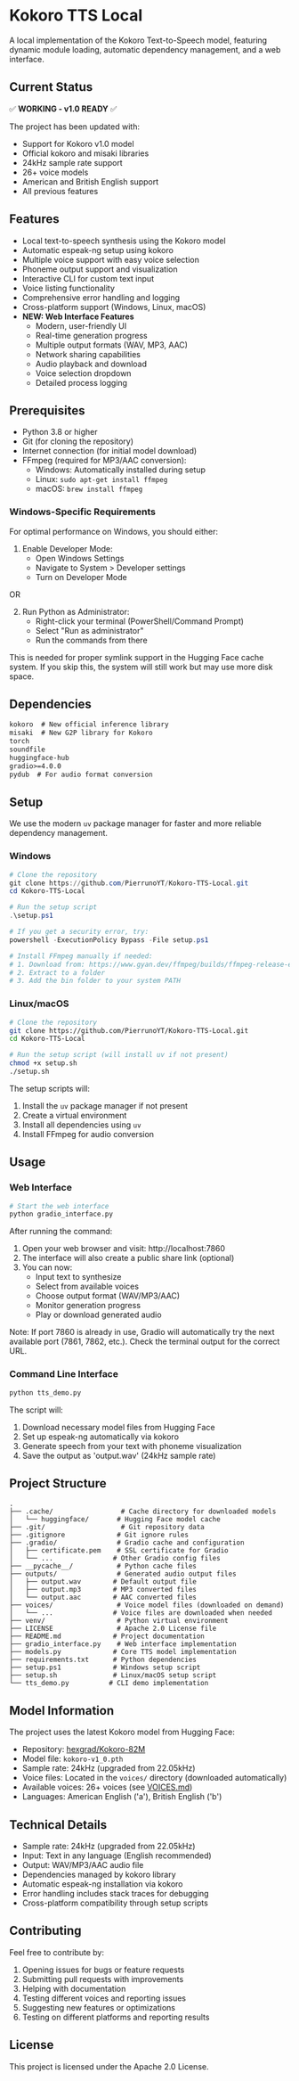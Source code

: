 # Kokoro TTS Local

A local implementation of the Kokoro Text-to-Speech model, featuring dynamic module loading, automatic dependency management, and a web interface.

## Current Status

✅ **WORKING - v1.0 READY** ✅

The project has been updated with:
- Support for Kokoro v1.0 model
- Official kokoro and misaki libraries
- 24kHz sample rate support
- 26+ voice models
- American and British English support
- All previous features

## Features

- Local text-to-speech synthesis using the Kokoro model
- Automatic espeak-ng setup using kokoro
- Multiple voice support with easy voice selection
- Phoneme output support and visualization
- Interactive CLI for custom text input
- Voice listing functionality
- Comprehensive error handling and logging
- Cross-platform support (Windows, Linux, macOS)
- **NEW: Web Interface Features**
  - Modern, user-friendly UI
  - Real-time generation progress
  - Multiple output formats (WAV, MP3, AAC)
  - Network sharing capabilities
  - Audio playback and download
  - Voice selection dropdown
  - Detailed process logging

## Prerequisites

- Python 3.8 or higher
- Git (for cloning the repository)
- Internet connection (for initial model download)
- FFmpeg (required for MP3/AAC conversion):
  - Windows: Automatically installed during setup
  - Linux: `sudo apt-get install ffmpeg`
  - macOS: `brew install ffmpeg`

### Windows-Specific Requirements
For optimal performance on Windows, you should either:
1. Enable Developer Mode:
   - Open Windows Settings
   - Navigate to System > Developer settings
   - Turn on Developer Mode
   
OR

2. Run Python as Administrator:
   - Right-click your terminal (PowerShell/Command Prompt)
   - Select "Run as administrator"
   - Run the commands from there

This is needed for proper symlink support in the Hugging Face cache system.
If you skip this, the system will still work but may use more disk space.

## Dependencies

```txt
kokoro  # New official inference library
misaki  # New G2P library for Kokoro
torch
soundfile
huggingface-hub
gradio>=4.0.0
pydub  # For audio format conversion
```

## Setup

We use the modern `uv` package manager for faster and more reliable dependency management.

### Windows
```powershell
# Clone the repository
git clone https://github.com/PierrunoYT/Kokoro-TTS-Local.git
cd Kokoro-TTS-Local

# Run the setup script
.\setup.ps1

# If you get a security error, try:
powershell -ExecutionPolicy Bypass -File setup.ps1

# Install FFmpeg manually if needed:
# 1. Download from: https://www.gyan.dev/ffmpeg/builds/ffmpeg-release-essentials.zip
# 2. Extract to a folder
# 3. Add the bin folder to your system PATH
```

### Linux/macOS
```bash
# Clone the repository
git clone https://github.com/PierrunoYT/Kokoro-TTS-Local.git
cd Kokoro-TTS-Local

# Run the setup script (will install uv if not present)
chmod +x setup.sh
./setup.sh
```

The setup scripts will:
1. Install the `uv` package manager if not present
2. Create a virtual environment
3. Install all dependencies using `uv`
4. Install FFmpeg for audio conversion

## Usage

### Web Interface
```bash
# Start the web interface
python gradio_interface.py
```

After running the command:
1. Open your web browser and visit: http://localhost:7860
2. The interface will also create a public share link (optional)
3. You can now:
   - Input text to synthesize
   - Select from available voices
   - Choose output format (WAV/MP3/AAC)
   - Monitor generation progress
   - Play or download generated audio

Note: If port 7860 is already in use, Gradio will automatically try the next available port (7861, 7862, etc.).
Check the terminal output for the correct URL.

### Command Line Interface
```bash
python tts_demo.py
```

The script will:
1. Download necessary model files from Hugging Face
2. Set up espeak-ng automatically via kokoro
3. Generate speech from your text with phoneme visualization
4. Save the output as 'output.wav' (24kHz sample rate)

## Project Structure

```
.
├── .cache/                 # Cache directory for downloaded models
│   └── huggingface/       # Hugging Face model cache
├── .git/                   # Git repository data
├── .gitignore             # Git ignore rules
├── .gradio/               # Gradio cache and configuration
│   ├── certificate.pem    # SSL certificate for Gradio
│   └── ...               # Other Gradio config files
├── __pycache__/           # Python cache files
├── outputs/               # Generated audio output files
│   ├── output.wav        # Default output file
│   ├── output.mp3        # MP3 converted files
│   └── output.aac        # AAC converted files
├── voices/                # Voice model files (downloaded on demand)
│   └── ...               # Voice files are downloaded when needed
├── venv/                  # Python virtual environment
├── LICENSE                # Apache 2.0 License file
├── README.md             # Project documentation
├── gradio_interface.py    # Web interface implementation
├── models.py             # Core TTS model implementation
├── requirements.txt      # Python dependencies
├── setup.ps1             # Windows setup script
├── setup.sh              # Linux/macOS setup script
└── tts_demo.py          # CLI demo implementation
```

## Model Information

The project uses the latest Kokoro model from Hugging Face:
- Repository: [hexgrad/Kokoro-82M](https://huggingface.co/hexgrad/Kokoro-82M)
- Model file: `kokoro-v1_0.pth`
- Sample rate: 24kHz (upgraded from 22.05kHz)
- Voice files: Located in the `voices/` directory (downloaded automatically)
- Available voices: 26+ voices (see [VOICES.md](https://huggingface.co/hexgrad/Kokoro-82M/blob/main/VOICES.md))
- Languages: American English ('a'), British English ('b')

## Technical Details

- Sample rate: 24kHz (upgraded from 22.05kHz)
- Input: Text in any language (English recommended)
- Output: WAV/MP3/AAC audio file
- Dependencies managed by kokoro library
- Automatic espeak-ng installation via kokoro
- Error handling includes stack traces for debugging
- Cross-platform compatibility through setup scripts

## Contributing

Feel free to contribute by:
1. Opening issues for bugs or feature requests
2. Submitting pull requests with improvements
3. Helping with documentation
4. Testing different voices and reporting issues
5. Suggesting new features or optimizations
6. Testing on different platforms and reporting results

## License

This project is licensed under the Apache 2.0 License. 